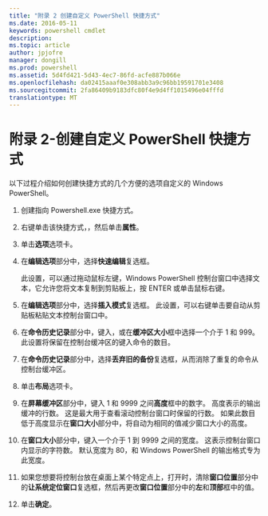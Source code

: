 ```yaml
---
title: "附录 2 创建自定义 PowerShell 快捷方式"
ms.date: 2016-05-11
keywords: powershell cmdlet
description: 
ms.topic: article
author: jpjofre
manager: dongill
ms.prod: powershell
ms.assetid: 5d4fd421-5d43-4ec7-86fd-acfe887b066e
ms.openlocfilehash: da02415aaaf0e308abb3a9c96bb19591701e3408
ms.sourcegitcommit: 2fa86409b9183dfc80f4e9d4ff1015496e04fffd
translationtype: MT
---
```

# 附录 2-创建自定义 PowerShell 快捷方式
以下过程介绍如何创建快捷方式的几个方便的选项自定义的 Windows PowerShell。

1.  创建指向 Powershell.exe 快捷方式。

2.  右键单击该快捷方式，，然后单击**属性**。

3.  单击**选项**选项卡。

4.  在**编辑选项**部分中，选择**快速编辑**复选框。

    此设置，可以通过拖动鼠标左键，Windows PowerShell 控制台窗口中选择文本，它允许您将文本复制到剪贴板上，按 ENTER 或单击鼠标右键。

5.  在**编辑选项**部分中，选择**插入模式**复选框。 此设置，可以右键单击要自动从剪贴板粘贴文本控制台窗口中。

6.  在**命令历史记录**部分中，键入，或在**缓冲区大小**框中选择一个介于 1 和 999。 此设置将保留在控制台缓冲区的键入命令的数目。

7.  在**命令历史记录**部分中，选择**丢弃旧的备份**复选框，从而消除了重复的命令从控制台缓冲区。

8.  单击**布局**选项卡。

9. 在**屏幕缓冲区**部分中，键入 1 和 9999 之间**高度**框中的数字。 高度表示的输出缓冲的行数。 这是最大用于查看滚动控制台窗口时保留的行数。 如果此数目低于高度显示在**窗口大小**部分中，将自动为相同的值减少窗口大小的高度。

10. 在**窗口大小**部分中，键入一个介于 1 到 9999 之间的宽度。 这表示控制台窗口内显示的字符数。 默认宽度为 80，和 Windows PowerShell 的输出格式专为此宽度。

11. 如果您想要将控制台放在桌面上某个特定点上，打开时，清除**窗口位置**部分中的**让系统定位窗口**复选框，然后再更改**窗口位置**部分中的**左**和**顶部**框中的值。

12. 单击**确定**。

